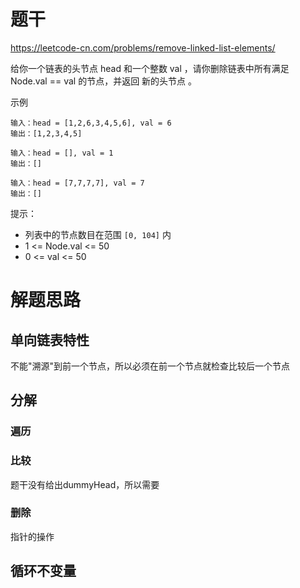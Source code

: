 # 题干
https://leetcode-cn.com/problems/remove-linked-list-elements/

给你一个链表的头节点 head 和一个整数 val ，请你删除链表中所有满足 Node.val == val 的节点，并返回 新的头节点 。

示例
```
输入：head = [1,2,6,3,4,5,6], val = 6
输出：[1,2,3,4,5]
```
```
输入：head = [], val = 1
输出：[]
```
```
输入：head = [7,7,7,7], val = 7
输出：[]
```
提示：
- 列表中的节点数目在范围 `[0, 104]` 内
- 1 <= Node.val <= 50
- 0 <= val <= 50

# 解题思路
## 单向链表特性
不能"溯源"到前一个节点，所以必须在前一个节点就检查比较后一个节点
## 分解
### 遍历
### 比较
题干没有给出dummyHead，所以需要
### 删除
指针的操作 
## 循环不变量
